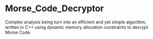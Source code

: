 # Morse_Code_Decryptor
Complex analysis being turn into an efficient and yet simple algorithm, written in C++ using dynamic memory allocation constraints to decrypt Morse Code.
